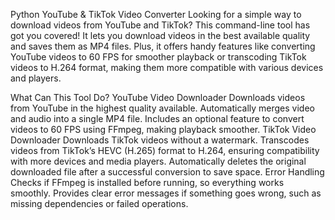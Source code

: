 Python YouTube & TikTok Video Converter
Looking for a simple way to download videos from YouTube and TikTok? This command-line tool has got you covered! It lets you download videos in the best available quality and saves them as MP4 files. Plus, it offers handy features like converting YouTube videos to 60 FPS for smoother playback or transcoding TikTok videos to H.264 format, making them more compatible with various devices and players.

What Can This Tool Do?
YouTube Video Downloader
Downloads videos from YouTube in the highest quality available.
Automatically merges video and audio into a single MP4 file.
Includes an optional feature to convert videos to 60 FPS using FFmpeg, making playback smoother.
TikTok Video Downloader
Downloads TikTok videos without a watermark.
Transcodes videos from TikTok’s HEVC (H.265) format to H.264, ensuring compatibility with more devices and media players.
Automatically deletes the original downloaded file after a successful conversion to save space.
Error Handling
Checks if FFmpeg is installed before running, so everything works smoothly.
Provides clear error messages if something goes wrong, such as missing dependencies or failed operations.
